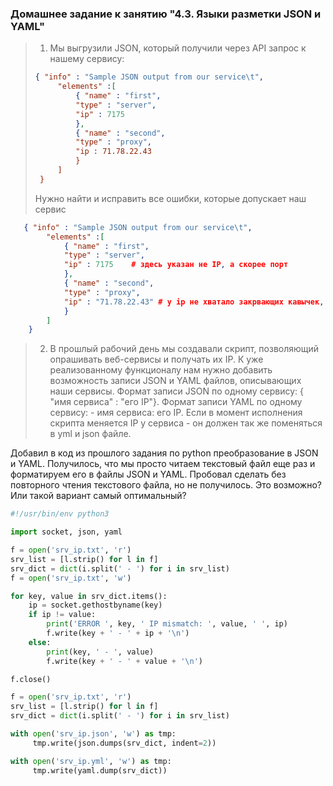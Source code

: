 ### Домашнее задание к занятию "4.3. Языки разметки JSON и YAML"

>1. Мы выгрузили JSON, который получили через API запрос к нашему сервису:
>	```json
>   { "info" : "Sample JSON output from our service\t",
>        "elements" :[
>            { "name" : "first",
>            "type" : "server",
>            "ip" : 7175 
>            },
>            { "name" : "second",
>            "type" : "proxy",
>            "ip : 71.78.22.43
>            }
>        ]
>    }
>	```
>  Нужно найти и исправить все ошибки, которые допускает наш сервис

```json
   { "info" : "Sample JSON output from our service\t",
        "elements" :[
            { "name" : "first",
            "type" : "server",
            "ip" : 7175    # здесь указан не IP, а скорее порт
            },
            { "name" : "second",
            "type" : "proxy",
            "ip" : "71.78.22.43" # у ip не хватало закрвающих кавычек, а сам адрес тоже должен быть в кавычках
            }
        ]
    }
```


>2. В прошлый рабочий день мы создавали скрипт, позволяющий опрашивать веб-сервисы и получать их IP. К уже реализованному функционалу нам нужно добавить возможность записи JSON и YAML файлов, описывающих наши сервисы. Формат записи JSON по одному сервису: { "имя сервиса" : "его IP"}. Формат записи YAML по одному сервису: - имя сервиса: его IP. Если в момент исполнения скрипта меняется IP у сервиса - он должен так же поменяться в yml и json файле.

Добавил в код из прошлого задания по python преобразование в JSON и YAML.
Получилось, что мы просто читаем текстовый файл еще раз и форматируем его в 
файлы JSON и YAML. Пробовал сделать без повторного чтения текстового файла, но не получилось.
Это возможно? Или такой вариант самый оптимальный?

```python
#!/usr/bin/env python3

import socket, json, yaml

f = open('srv_ip.txt', 'r')
srv_list = [l.strip() for l in f]
srv_dict = dict(i.split(' - ') for i in srv_list)
f = open('srv_ip.txt', 'w')

for key, value in srv_dict.items():
    ip = socket.gethostbyname(key)
    if ip != value:
        print('ERROR ', key, ' IP mismatch: ', value, ' ', ip)
        f.write(key + ' - ' + ip + '\n')
    else:
        print(key, ' - ', value)
        f.write(key + ' - ' + value + '\n')

f.close()

f = open('srv_ip.txt', 'r')
srv_list = [l.strip() for l in f]
srv_dict = dict(i.split(' - ') for i in srv_list)

with open('srv_ip.json', 'w') as tmp:
     tmp.write(json.dumps(srv_dict, indent=2))

with open('srv_ip.yml', 'w') as tmp:
     tmp.write(yaml.dump(srv_dict))
```